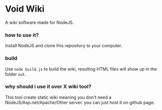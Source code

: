 # Void Wiki
A wiki software made for NodeJS. 
### how to use it?
Install NodeJS and clone this repository to your computer.
### build
Use `node build.js` to build the wiki, resulting HTML files will show up in the folder `out`.
### why should i use it over X wiki tool?
This tool create static wiki meaning you don't need a NodeJS/Asp.net/Apache/Other server. you can just host it on github page.